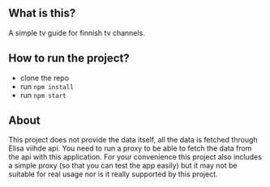 ## What is this?
A simple tv guide for finnish tv channels.

## How to run the project?
- clone the repo
- run `npm install`
- run `npm start`

## About
This project does not provide the data itself, all the data is fetched through Elisa viihde api. You need to run a proxy to be able to fetch the data from the api with this application. For your convenience this project also includes a simple proxy (so that you can test the app easily) but it may not be suitable for real usage nor is it really supported by this project.